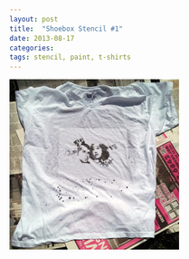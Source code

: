 ```yaml
---
layout: post
title:  "Shoebox Stencil #1"
date: 2013-08-17
categories:
tags: stencil, paint, t-shirts
---
```

<img src="/img/shoeboxstencil1.png" alt="Shoebox Stencil #1" class="img-responsive">

